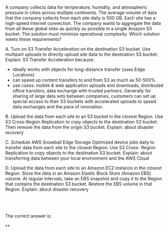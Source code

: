 A company collects data for temperature, humidity, and atmospheric pressure in cities across multiple continents. The average volume of data that the company collects from each site daily is 500 GB. Each site has a high-speed Internet connection. The company wants to aggregate the data from all these global sites as quickly as possible in a single Amazon S3 bucket. The solution must minimize operational complexity. Which solution meets these requirements?

A. Turn on S3 Transfer Acceleration on the destination S3 bucket. Use multipart uploads to directly upload site data to the destination S3 bucket. 
Explain: S3 Transfer Acceleration because:
- ideally works with objects for long-distance transfer (uses Edge Locations) 
- can speed up content transfers to and from S3 as much as 50-500% 
- use cases: mobile & web application uploads and downloads, distributed office transfers, data exchange with trusted partners. Generally for sharing of large data sets between companies, customers can set up special access to their S3 buckets with accelerated uploads to speed data exchanges and the pace of innovation.

B. Upload the data from each site to an S3 bucket in the closest Region. Use S3 Cross-Region Replication to copy objects to the destination S3 bucket. Then remove the data from the origin S3 bucket. 
Explain: about disaster recovery

C. Schedule AWS Snowball Edge Storage Optimized device jobs daily to transfer data from each site to the closest Region. Use S3 Cross- Region Replication to copy objects to the destination S3 bucket. 
Explain: about transferring data between your local environment and the AWS Cloud

D. Upload the data from each site to an Amazon EC2 instance in the closest Region. Store the data in an Amazon Elastic Block Store (Amazon EBS) volume. At regular intervals, take an EBS snapshot and copy it to the Region that contains the destination S3 bucket. Restore the EBS volume in that Region.
Explain: about disaster recovery
\
\
\
\
\
The correct answer is:\
\
**